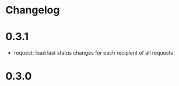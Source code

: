 # Changelog

# 0.3.1

- request: load last status changes for each recipient of all requests

# 0.3.0
